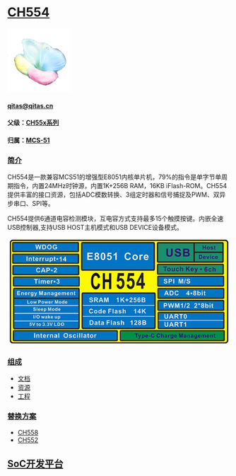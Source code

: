 ﻿# [CH554](https://github.com/sochub/CH554) 
[![sites](SoC/SoC.png)](http://www.qitas.cn) 
####  qitas@qitas.cn
#### 父级：[CH55x系列](https://github.com/sochub/CH55)
#### 归属：[MCS-51](https://github.com/sochub/MCS-51) 

### [简介](https://github.com/sochub/CH554/wiki)

 CH554是一款兼容MCS51的增强型E8051内核单片机，79%的指令是单字节单周期指令，内置24MHz时钟源，内置1K+256B RAM，16KB iFlash-ROM。CH554提供丰富的接口资源，包括ADC模数转换、3组定时器和信号捕捉及PWM、双异步串口、SPI等。

CH554提供6通道电容检测模块，互电容方式支持最多15个触摸按键。内嵌全速USB控制器,支持USB HOST主机模式和USB DEVICE设备模式。

[![sites](SoC/CH554.png)](http://www.wch.cn/products/CH554.html) 

### [组成](https://github.com/sochub/CH554)

- [文档](docs/)
- [资源](src/)
- [工程](project/)

### [替换方案](https://github.com/sochub/CH554)

- [CH558](https://github.com/sochub/CH558) 
- [CH552](https://github.com/sochub/CH552) 

##  [SoC开发平台](http://www.qitas.cn)  

